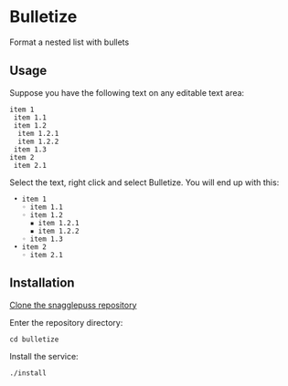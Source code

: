 Bulletize
===========

Format a nested list with bullets

Usage
------------

Suppose you have the following text on any editable text area:

```
item 1
 item 1.1
 item 1.2
  item 1.2.1
  item 1.2.2
 item 1.3
item 2
 item 2.1
```

Select the text, right click and select Bulletize.
You will end up with this:

```
 • item 1
   ◦ item 1.1
   ◦ item 1.2
     ▪ item 1.2.1
     ▪ item 1.2.2
   ◦ item 1.3
 • item 2
   ◦ item 2.1
```

Installation
------------

[Clone the snagglepuss repository](https://github.com/indefinido/snagglepuss#Installation)

Enter the repository directory:
```
cd bulletize
```

Install the service:
```
./install
```